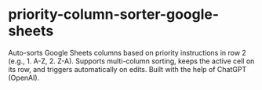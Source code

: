 # priority-column-sorter-google-sheets
Auto-sorts Google Sheets columns based on priority instructions in row 2 (e.g., 1. A-Z, 2. Z-A). Supports multi-column sorting, keeps the active cell on its row, and triggers automatically on edits. Built with the help of ChatGPT (OpenAI).
